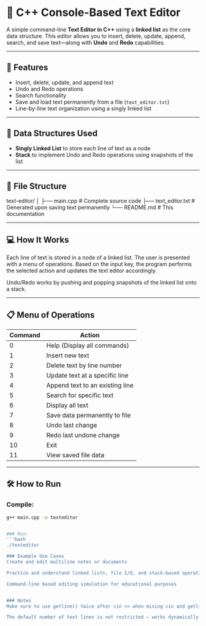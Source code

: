 # 📝 C++ Console-Based Text Editor

A simple command-line **Text Editor in C++** using a **linked list** as the core data structure. This editor allows you to insert, delete, update, append, search, and save text—along with **Undo** and **Redo** capabilities.

---

## 🚀 Features

- Insert, delete, update, and append text
- Undo and Redo operations
- Search functionality
- Save and load text permanently from a file (`text_editor.txt`)
- Line-by-line text organization using a singly linked list

---

## 🧱 Data Structures Used

- **Singly Linked List** to store each line of text as a node
- **Stack** to implement Undo and Redo operations using snapshots of the list

---

## 📂 File Structure

text-editor/
│
├── main.cpp # Complete source code
├── text_editor.txt # Generated upon saving text permanently
└── README.md # This documentation


---

## 💻 How It Works

Each line of text is stored in a node of a linked list. The user is presented with a menu of operations. Based on the input key, the program performs the selected action and updates the text editor accordingly.

Undo/Redo works by pushing and popping snapshots of the linked list onto a stack.

---

## 📋 Menu of Operations

| Command | Action                         |
|---------|--------------------------------|
| 0       | Help (Display all commands)    |
| 1       | Insert new text                |
| 2       | Delete text by line number     |
| 3       | Update text at a specific line |
| 4       | Append text to an existing line|
| 5       | Search for specific text       |
| 6       | Display all text               |
| 7       | Save data permanently to file  |
| 8       | Undo last change               |
| 9       | Redo last undone change        |
| 10      | Exit                           |
| 11      | View saved file data           |

---

## 🛠️ How to Run

### Compile:
```bash
g++ main.cpp -o texteditor


### Run:
'''bash
./texteditor

### Example Use Cases
Create and edit multiline notes or documents

Practice and understand linked lists, file I/O, and stack-based operations

Command-line based editing simulation for educational purposes


### Notes
Make sure to use getline() twice after cin >> when mixing cin and getline to avoid input buffer issues.

The default number of text lines is not restricted — works dynamically.

